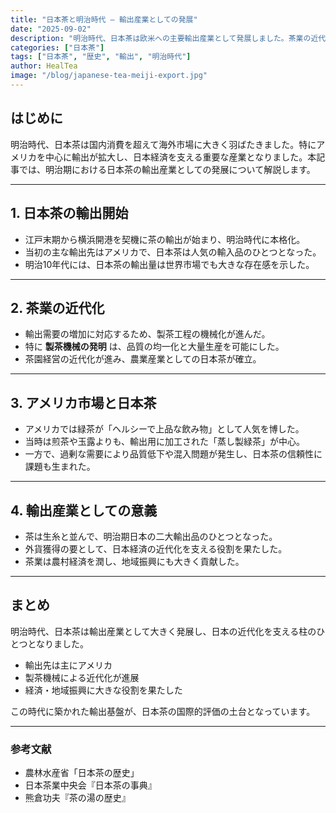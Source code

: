```yaml
---
title: "日本茶と明治時代 ― 輸出産業としての発展"
date: "2025-09-02"
description: "明治時代、日本茶は欧米への主要輸出産業として発展しました。茶業の近代化や海外市場での評価を解説します。"
categories: ["日本茶"]
tags: ["日本茶", "歴史", "輸出", "明治時代"]
author: HealTea
image: "/blog/japanese-tea-meiji-export.jpg"
---
```


## はじめに
明治時代、日本茶は国内消費を超えて海外市場に大きく羽ばたきました。特にアメリカを中心に輸出が拡大し、日本経済を支える重要な産業となりました。本記事では、明治期における日本茶の輸出産業としての発展について解説します。

---

## 1. 日本茶の輸出開始
- 江戸末期から横浜開港を契機に茶の輸出が始まり、明治時代に本格化。  
- 当初の主な輸出先はアメリカで、日本茶は人気の輸入品のひとつとなった。  
- 明治10年代には、日本茶の輸出量は世界市場でも大きな存在感を示した。  

---

## 2. 茶業の近代化
- 輸出需要の増加に対応するため、製茶工程の機械化が進んだ。  
- 特に **製茶機械の発明** は、品質の均一化と大量生産を可能にした。  
- 茶園経営の近代化が進み、農業産業としての日本茶が確立。  

---

## 3. アメリカ市場と日本茶
- アメリカでは緑茶が「ヘルシーで上品な飲み物」として人気を博した。  
- 当時は煎茶や玉露よりも、輸出用に加工された「蒸し製緑茶」が中心。  
- 一方で、過剰な需要により品質低下や混入問題が発生し、日本茶の信頼性に課題も生まれた。  

---

## 4. 輸出産業としての意義
- 茶は生糸と並んで、明治期日本の二大輸出品のひとつとなった。  
- 外貨獲得の要として、日本経済の近代化を支える役割を果たした。  
- 茶業は農村経済を潤し、地域振興にも大きく貢献した。  

---

## まとめ
明治時代、日本茶は輸出産業として大きく発展し、日本の近代化を支える柱のひとつとなりました。  
- 輸出先は主にアメリカ  
- 製茶機械による近代化が進展  
- 経済・地域振興に大きな役割を果たした  

この時代に築かれた輸出基盤が、日本茶の国際的評価の土台となっています。  

---

### 参考文献
- 農林水産省「日本茶の歴史」  
- 日本茶業中央会『日本茶の事典』  
- 熊倉功夫『茶の湯の歴史』  
